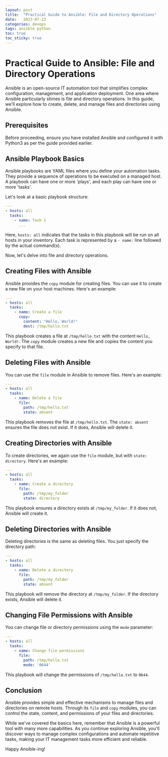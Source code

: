 ```yaml
---
layout: post
title:  "Practical Guide to Ansible: File and Directory Operations"
date:   2023-07-23
categories: devops
tags: ansible python
toc: true
toc_sticky: true
---
```


# Practical Guide to Ansible: File and Directory Operations

Ansible is an open-source IT automation tool that simplifies complex configuration, management, and application deployment. One area where Ansible particularly shines is file and directory operations. In this guide, we'll explore how to create, delete, and manage files and directories using Ansible.

## Prerequisites
Before proceeding, ensure you have installed Ansible and configured it with Python3 as per the guide provided earlier.

## Ansible Playbook Basics

Ansible playbooks are YAML files where you define your automation tasks. They provide a sequence of operations to be executed on a managed host. A playbook can have one or more 'plays', and each play can have one or more 'tasks'.

Let's look at a basic playbook structure:

```yaml
---
- hosts: all
  tasks:
    - name: Task 1
      ...
```

Here, `hosts: all` indicates that the tasks in this playbook will be run on all hosts in your inventory. Each task is represented by a `- name:` line followed by the actual command(s).

Now, let's delve into file and directory operations.

## Creating Files with Ansible

Ansible provides the `copy` module for creating files. You can use it to create a new file on your host machines. Here's an example:

```yaml
---
- hosts: all
  tasks:
    - name: Create a file
      copy:
        content: "Hello, World!"
        dest: /tmp/hello.txt
```

This playbook creates a file at `/tmp/hello.txt` with the content `Hello, World!`. The `copy` module creates a new file and copies the content you specify to that file.

## Deleting Files with Ansible

You can use the `file` module in Ansible to remove files. Here's an example:

```yaml
---
- hosts: all
  tasks:
    - name: Delete a file
      file:
        path: /tmp/hello.txt
        state: absent
```

This playbook removes the file at `/tmp/hello.txt`. The `state: absent` ensures the file does not exist. If it does, Ansible will delete it.

## Creating Directories with Ansible

To create directories, we again use the `file` module, but with `state: directory`. Here's an example:

```yaml
---
- hosts: all
  tasks:
    - name: Create a directory
      file:
        path: /tmp/my_folder
        state: directory
```

This playbook ensures a directory exists at `/tmp/my_folder`. If it does not, Ansible will create it.

## Deleting Directories with Ansible

Deleting directories is the same as deleting files. You just specify the directory path:

```yaml
---
- hosts: all
  tasks:
    - name: Delete a directory
      file:
        path: /tmp/my_folder
        state: absent
```

This playbook will remove the directory at `/tmp/my_folder`. If the directory exists, Ansible will delete it.

## Changing File Permissions with Ansible

You can change file or directory permissions using the `mode` parameter:

```yaml
---
- hosts: all
  tasks:
    - name: Change file permissions
      file:
        path: /tmp/hello.txt
        mode: '0644'
```

This playbook will change the permissions of `/tmp/hello.txt` to `0644`.

## Conclusion

Ansible provides simple and effective mechanisms to manage files and directories on remote hosts. Through its `file` and `copy` modules, you can control the state, content, and permissions of your files and directories.

While we've covered the basics here, remember that Ansible is a powerful tool with many more capabilities. As you continue exploring Ansible, you'll discover ways to manage complex configurations and automate repetitive tasks, making your IT management tasks more efficient and reliable.

Happy Ansible-ing!